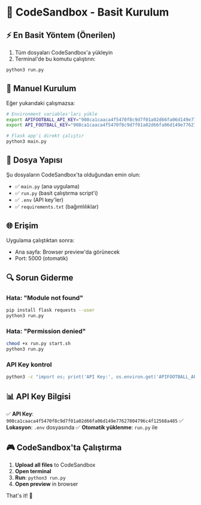 # 🚀 CodeSandbox - Basit Kurulum

## ⚡ En Basit Yöntem (Önerilen)

1. Tüm dosyaları CodeSandbox'a yükleyin
2. Terminal'de bu komutu çalıştırın:

```bash
python3 run.py
```

## 🔧 Manuel Kurulum

Eğer yukarıdaki çalışmazsa:

```bash
# Environment variables'ları yükle
export APIFOOTBALL_API_KEY="908ca1caaca4f5470f8c9d7f01a02d66fa06d149e77627804796c4f12568a485"
export API_FOOTBALL_KEY="908ca1caaca4f5470f8c9d7f01a02d66fa06d149e77627804796c4f12568a485"

# Flask app'i direkt çalıştır
python3 main.py
```

## 🎯 Dosya Yapısı

Şu dosyaların CodeSandbox'ta olduğundan emin olun:
- ✅ `main.py` (ana uygulama)
- ✅ `run.py` (basit çalıştırma script'i)
- ✅ `.env` (API key'ler)
- ✅ `requirements.txt` (bağımlılıklar)

## 🌐 Erişim

Uygulama çalıştıktan sonra:
- Ana sayfa: Browser preview'da görünecek
- Port: 5000 (otomatik)

## 🔍 Sorun Giderme

### Hata: "Module not found"
```bash
pip install flask requests --user
python3 run.py
```

### Hata: "Permission denied"
```bash
chmod +x run.py start.sh
python3 run.py
```

### API Key kontrol
```bash
python3 -c "import os; print('API Key:', os.environ.get('APIFOOTBALL_API_KEY', 'NOT SET')[:20] + '...')"
```

## 📊 API Key Bilgisi

✅ **API Key**: `908ca1caaca4f5470f8c9d7f01a02d66fa06d149e77627804796c4f12568a485`
✅ **Lokasyon**: `.env` dosyasında
✅ **Otomatik yüklenme**: `run.py` ile

## 🎮 CodeSandbox'ta Çalıştırma

1. **Upload all files** to CodeSandbox
2. **Open terminal**
3. **Run**: `python3 run.py`
4. **Open preview** in browser

That's it! 🎉
